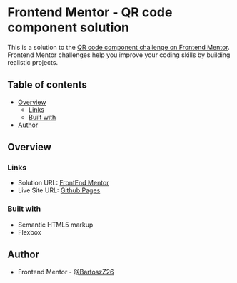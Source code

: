 # Frontend Mentor - QR code component solution

This is a solution to the [QR code component challenge on Frontend Mentor](https://www.frontendmentor.io/challenges/qr-code-component-iux_sIO_H). Frontend Mentor challenges help you improve your coding skills by building realistic projects. 

## Table of contents

- [Overview](#overview)
  - [Links](#links)
  - [Built with](#built-with)
- [Author](#author)

## Overview

### Links

- Solution URL: [FrontEnd Mentor](https://www.frontendmentor.io/solutions/simple-qr-code-container-with-a-description-Ew0knjAwue)
- Live Site URL: [Github Pages](https://bartoszz26.github.io/QR-Code-Project/)

### Built with

- Semantic HTML5 markup
- Flexbox

## Author

- Frontend Mentor - [@BartoszZ26](https://www.frontendmentor.io/profile/BartoszZ26)